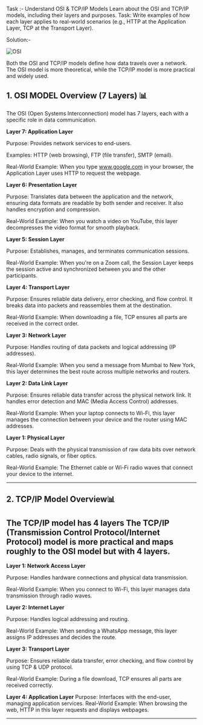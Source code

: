 
Task :-
Understand OSI & TCP/IP Models Learn about the OSI and TCP/IP models, including their layers and purposes. Task: Write examples of how each layer applies to real-world scenarios (e.g., HTTP at the Application Layer, TCP at the Transport Layer).

Solution:-

![OSI](https://github.com/user-attachments/assets/baa88c4d-0db1-45e3-8f82-f30250ebc886)

Both the OSI and TCP/IP models define how data travels over a network. The OSI model is more theoretical, while the TCP/IP model is more practical and widely used.
## 1. OSI MODEL Overview (7 Layers) 📊 
The OSI (Open Systems Interconnection) model has 7 layers, each with a specific role in data communication.

**Layer 7: Application Layer**

Purpose: Provides network services to end-users.

Examples: HTTP (web browsing), FTP (file transfer), SMTP (email).

Real-World Example: When you type www.google.com in your browser, the Application Layer uses HTTP to request the webpage.

**Layer 6: Presentation Layer**

Purpose: Translates data between the application and the network, ensuring data formats are readable by both sender and receiver. It also handles encryption and compression.

Real-World Example: When you watch a video on YouTube, this layer decompresses the video format for smooth playback.

**Layer 5: Session Layer**

Purpose: Establishes, manages, and terminates communication sessions.

Real-World Example: When you're on a Zoom call, the Session Layer keeps the session active and synchronized between you and the other participants.

**Layer 4: Transport Layer**

Purpose: Ensures reliable data delivery, error checking, and flow control. It breaks data into packets and reassembles them at the destination.

Real-World Example: When downloading a file, TCP ensures all parts are received in the correct order.

**Layer 3: Network Layer**

Purpose: Handles routing of data packets and logical addressing (IP addresses).

Real-World Example: When you send a message from Mumbai to New York, this layer determines the best route across multiple networks and routers.

**Layer 2: Data Link Layer**

Purpose: Ensures reliable data transfer across the physical network link. It handles error detection and MAC (Media Access Control) addresses.

Real-World Example: When your laptop connects to Wi-Fi, this layer manages the connection between your device and the router using MAC addresses.

**Layer 1: Physical Layer**

Purpose: Deals with the physical transmission of raw data bits over network cables, radio signals, or fiber optics.

Real-World Example: The Ethernet cable or Wi-Fi radio waves that connect your device to the internet.




---
## 2. TCP/IP Model Overview📊
The TCP/IP model has **4 layers** 
The TCP/IP (Transmission Control Protocol/Internet Protocol) model is more practical and maps roughly to the OSI model but with 4 layers.
---
**Layer 1: Network Access Layer**

Purpose: Handles hardware connections and physical data transmission.

Real-World Example: When you connect to Wi-Fi, this layer manages data transmission through radio waves.

**Layer 2: Internet Layer**

Purpose: Handles logical addressing and routing.

Real-World Example: When sending a WhatsApp message, this layer assigns IP addresses and decides the route.

**Layer 3: Transport Layer**

Purpose: Ensures reliable data transfer, error checking, and flow control by using TCP & UDP protocol.

Real-World Example: During a file download, TCP ensures all parts are received correctly.

**Layer 4: Application Layer**
Purpose: Interfaces with the end-user, managing application services.
Real-World Example: When browsing the web, HTTP in this layer requests and displays webpages.

---

